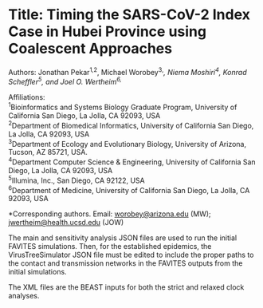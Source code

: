 # Title: Timing the SARS-CoV-2 Index Case in Hubei Province using Coalescent Approaches
Authors: Jonathan Pekar<sup>1,2</sup>, Michael Worobey<sup>3,*</sup>, Niema Moshiri<sup>4</sup>, Konrad Scheffler<sup>5</sup>, and Joel O. Wertheim<sup>6,*</sup><br />

Affiliations:<br />
<sup>1</sup>Bioinformatics and Systems Biology Graduate Program, University of California San Diego, La Jolla, CA 92093, USA<br />
<sup>2</sup>Department of Biomedical Informatics, University of California San Diego, La Jolla, CA 92093, USA<br />
<sup>3</sup>Department of Ecology and Evolutionary Biology, University of Arizona, Tucson, AZ 85721, USA.<br />
<sup>4</sup>Department Computer Science & Engineering, University of California San Diego, La Jolla, CA 92093, USA<br />
<sup>5</sup>Illumina, Inc., San Diego, CA 92122, USA<br />
<sup>6</sup>Department of Medicine, University of California San Diego, La Jolla, CA 92093, USA<br />

*Corresponding authors. Email: worobey@arizona.edu (MW); jwertheim@health.ucsd.edu (JOW)

The main and sensitivity analysis JSON files are used to run the initial FAVITES simulations. Then, for the established epidemics, the VirusTreeSimulator JSON file must be edited to include the proper paths to the contact and transmission networks in the FAVITES outputs from the initial simulations. 

The XML files are the BEAST inputs for both the strict and relaxed clock analyses. 
